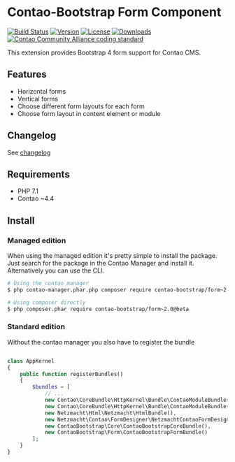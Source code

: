 Contao-Bootstrap Form Component
===============================

[![Build Status](http://img.shields.io/travis/contao-bootstrap/form/master.svg?style=flat-square)](https://travis-ci.org/contao-bootstrap/form)
[![Version](http://img.shields.io/packagist/v/contao-bootstrap/form.svg?style=flat-square)](http://packagist.org/packages/contao-bootstrap/form)
[![License](http://img.shields.io/packagist/l/contao-bootstrap/form.svg?style=flat-square)](http://packagist.org/packages/contao-bootstrap/form)
[![Downloads](http://img.shields.io/packagist/dt/contao-bootstrap/form.svg?style=flat-square)](http://packagist.org/packages/contao-bootstrap/form)
[![Contao Community Alliance coding standard](http://img.shields.io/badge/cca-coding_standard-red.svg?style=flat-square)](https://github.com/contao-community-alliance/coding-standard)


This extension provides Bootstrap 4 form support for Contao CMS.

Features
--------

 - Horizontal forms
 - Vertical forms
 - Choose different form layouts for each form
 - Choose form layout in content element or module
 
Changelog
---------

See [changelog](CHANGELOG.md)
 
Requirements
------------

 - PHP 7.1
 - Contao ~4.4
 
 
Install
-------

### Managed edition

When using the managed edition it's pretty simple to install the package. Just search for the package in the
Contao Manager and install it. Alternatively you can use the CLI.  

```bash
# Using the contao manager
$ php contao-manager.phar.php composer require contao-bootstrap/form~2.0@beta

# Using composer directly
$ php composer.phar require contao-bootstrap/form~2.0@beta
```

### Standard edition

Without the contao manager you also have to register the bundle

```php

class AppKernel
{
    public function registerBundles()
    {
        $bundles = [
            // ...
            new Contao\CoreBundle\HttpKernel\Bundle\ContaoModuleBundle('metapalettes', $this->getRootDir()),
            new Contao\CoreBundle\HttpKernel\Bundle\ContaoModuleBundle('multicolumnwizard', $this->getRootDir()),
            new Netzmacht\Html\Netzmacht\HtmlBundle(),
            new Netzmacht\Contao\FormDesigner\NetzmachtContaoFormDesignerBundle(),
            new ContaoBootstrap\Core\ContaoBootstrapCoreBundle(),
            new ContaoBootstrap\Form\ContaoBootstrapFormBundle()
        ];
    }
}

```

